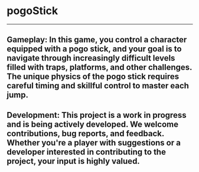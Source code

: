 # pogoStick
 ------------------------------------- 
Gameplay: In this game, you control a character equipped with a pogo stick, and your goal is to navigate through increasingly difficult levels filled with traps, platforms, and other challenges. The unique physics of the pogo stick requires careful timing and skillful control to master each jump.
 ------------------------------------- 
Development: This project is a work in progress and is being actively developed. We welcome contributions, bug reports, and feedback. Whether you're a player with suggestions or a developer interested in contributing to the project, your input is highly valued.
 ------------------------------------- 
